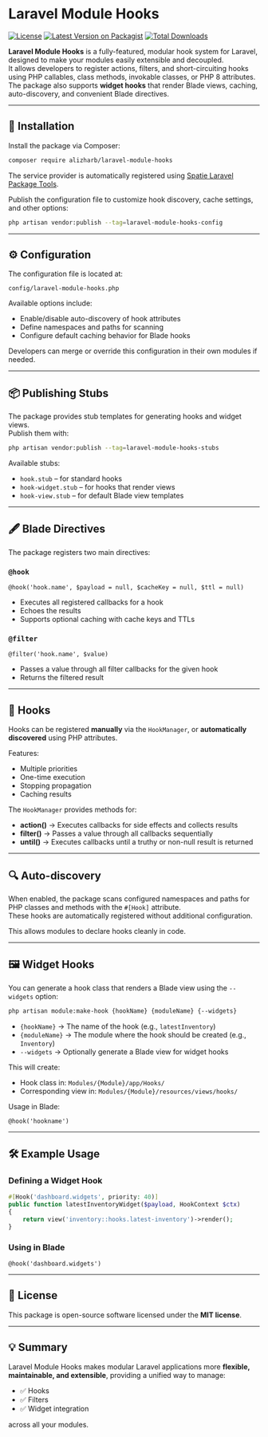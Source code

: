 # Laravel Module Hooks

[![License](https://img.shields.io/badge/license-MIT-blue.svg)](LICENSE)
[![Latest Version on
Packagist](https://img.shields.io/packagist/v/alizharb/laravel-meta.svg?style=flat-square)](https://packagist.org/packages/alizharb/laravel-meta)
[![Total
Downloads](https://img.shields.io/packagist/dt/alizharb/laravel-meta.svg?style=flat-square)](https://packagist.org/packages/alizharb/laravel-meta)

**Laravel Module Hooks** is a fully-featured, modular hook system for Laravel, designed to make your modules easily extensible and decoupled.  
It allows developers to register actions, filters, and short-circuiting hooks using PHP callables, class methods, invokable classes, or PHP 8 attributes.  
The package also supports **widget hooks** that render Blade views, caching, auto-discovery, and convenient Blade directives.

---

## 🚀 Installation

Install the package via Composer:

```bash
composer require alizharb/laravel-module-hooks
```

The service provider is automatically registered using [Spatie Laravel Package Tools](https://github.com/spatie/laravel-package-tools).

Publish the configuration file to customize hook discovery, cache settings, and other options:

```bash
php artisan vendor:publish --tag=laravel-module-hooks-config
```

---

## ⚙️ Configuration

The configuration file is located at:

```
config/laravel-module-hooks.php
```

Available options include:

- Enable/disable auto-discovery of hook attributes
- Define namespaces and paths for scanning
- Configure default caching behavior for Blade hooks

Developers can merge or override this configuration in their own modules if needed.

---

## 📦 Publishing Stubs

The package provides stub templates for generating hooks and widget views.  
Publish them with:

```bash
php artisan vendor:publish --tag=laravel-module-hooks-stubs
```

Available stubs:

- `hook.stub` – for standard hooks
- `hook-widget.stub` – for hooks that render views
- `hook-view.stub` – for default Blade view templates

---

## 🖋️ Blade Directives

The package registers two main directives:

### `@hook`

```blade
@hook('hook.name', $payload = null, $cacheKey = null, $ttl = null)
```

- Executes all registered callbacks for a hook
- Echoes the results
- Supports optional caching with cache keys and TTLs

### `@filter`

```blade
@filter('hook.name', $value)
```

- Passes a value through all filter callbacks for the given hook
- Returns the filtered result

---

## 🧩 Hooks

Hooks can be registered **manually** via the `HookManager`, or **automatically discovered** using PHP attributes.

Features:

- Multiple priorities
- One-time execution
- Stopping propagation
- Caching results

The `HookManager` provides methods for:

- **action()** → Executes callbacks for side effects and collects results
- **filter()** → Passes a value through all callbacks sequentially
- **until()** → Executes callbacks until a truthy or non-null result is returned

---

## 🔍 Auto-discovery

When enabled, the package scans configured namespaces and paths for PHP classes and methods with the `#[Hook]` attribute.  
These hooks are automatically registered without additional configuration.

This allows modules to declare hooks cleanly in code.

---

## 🖼️ Widget Hooks

You can generate a hook class that renders a Blade view using the `--widgets` option:

```bash
php artisan module:make-hook {hookName} {moduleName} {--widgets}
```

- `{hookName}` → The name of the hook (e.g., `latestInventory`)
- `{moduleName}` → The module where the hook should be created (e.g., `Inventory`)
- `--widgets` → Optionally generate a Blade view for widget hooks

This will create:

- Hook class in: `Modules/{Module}/app/Hooks/`
- Corresponding view in: `Modules/{Module}/resources/views/hooks/`

Usage in Blade:

```blade
@hook('hookname')
```

---

## 🛠️ Example Usage

### Defining a Widget Hook

```php
#[Hook('dashboard.widgets', priority: 40)]
public function latestInventoryWidget($payload, HookContext $ctx)
{
    return view('inventory::hooks.latest-inventory')->render();
}
```

### Using in Blade

```blade
@hook('dashboard.widgets')
```

---

## 📜 License

This package is open-source software licensed under the **MIT license**.

---

## 💡 Summary

Laravel Module Hooks makes modular Laravel applications more **flexible, maintainable, and extensible**, providing a unified way to manage:

- ✅ Hooks
- ✅ Filters
- ✅ Widget integration

across all your modules.
